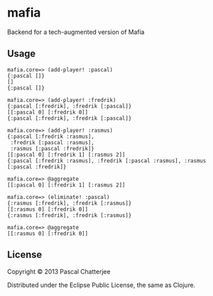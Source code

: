# mafia

Backend for a tech-augmented version of Mafia

## Usage
    mafia.core=> (add-player! :pascal)
    {:pascal []}
    []
    {:pascal []}

    mafia.core=> (add-player! :fredrik)
    {:pascal [:fredrik], :fredrik [:pascal]}
    [[:pascal 0] [:fredrik 0]]
    {:pascal [:fredrik], :fredrik [:pascal]}
    
    mafia.core=> (add-player! :rasmus)
    {:pascal [:fredrik :rasmus],
     :fredrik [:pascal :rasmus],
     :rasmus [:pascal :fredrik]}
    [[:pascal 0] [:fredrik 1] [:rasmus 2]]
    {:pascal [:fredrik :rasmus], :fredrik [:pascal :rasmus], :rasmus [:pascal :fredrik]}
    
    mafia.core=> @aggregate
    [[:pascal 0] [:fredrik 1] [:rasmus 2]]
    
    mafia.core=> (eliminate! :pascal)
    {:rasmus [:fredrik], :fredrik [:rasmus]}
    [[:rasmus 0] [:fredrik 0]]
    {:rasmus [:fredrik], :fredrik [:rasmus]}
    
    mafia.core=> @aggregate
    [[:rasmus 0] [:fredrik 0]]

## License

Copyright © 2013 Pascal Chatterjee

Distributed under the Eclipse Public License, the same as Clojure.
